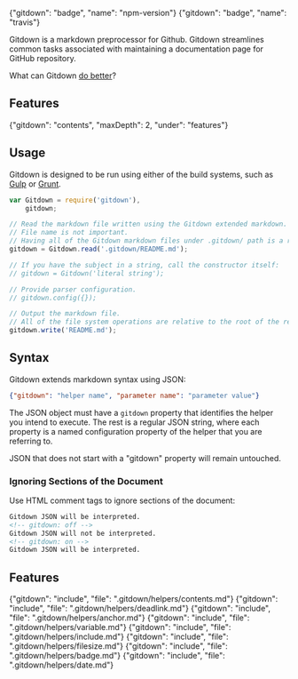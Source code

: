 {"gitdown": "badge", "name": "npm-version"}
{"gitdown": "badge", "name": "travis"}

Gitdown is a markdown preprocessor for Github. Gitdown streamlines common tasks associated with maintaining a documentation page for GitHub repository.

What can Gitdown [do better](https://github.com/gajus/gitdown/issues)?

## Features

{"gitdown": "contents", "maxDepth": 2, "under": "features"}

## Usage

Gitdown is designed to be run using either of the build systems, such as [Gulp](http://gulpjs.com/) or [Grunt](http://gruntjs.com/).

```js
var Gitdown = require('gitdown'),
    gitdown;

// Read the markdown file written using the Gitdown extended markdown.
// File name is not important.
// Having all of the Gitdown markdown files under .gitdown/ path is a recommended convention.
gitdown = Gitdown.read('.gitdown/README.md');

// If you have the subject in a string, call the constructor itself:
// gitdown = Gitdown('literal string');

// Provide parser configuration.
// gitdown.config({});

// Output the markdown file.
// All of the file system operations are relative to the root of the repository.
gitdown.write('README.md');
```

## Syntax

Gitdown extends markdown syntax using JSON:

<!-- gitdown: off -->
```json
{"gitdown": "helper name", "parameter name": "parameter value"}
```
<!-- gitdown: on -->

The JSON object must have a `gitdown` property that identifies the helper you intend to execute. The rest is a regular JSON string, where each property is a named configuration property of the helper that you are referring to.

JSON that does not start with a "gitdown" property will remain untouched.

### Ignoring Sections of the Document

Use HTML comment tags to ignore sections of the document:

```html
Gitdown JSON will be interpreted.
<!-- gitdown: off -->
Gitdown JSON will not be interpreted.
<!-- gitdown: on -->
Gitdown JSON will be interpreted.
```

## Features

{"gitdown": "include", "file": ".gitdown/helpers/contents.md"}
{"gitdown": "include", "file": ".gitdown/helpers/deadlink.md"}
{"gitdown": "include", "file": ".gitdown/helpers/anchor.md"}
{"gitdown": "include", "file": ".gitdown/helpers/variable.md"}
{"gitdown": "include", "file": ".gitdown/helpers/include.md"}
{"gitdown": "include", "file": ".gitdown/helpers/filesize.md"}
{"gitdown": "include", "file": ".gitdown/helpers/badge.md"}
{"gitdown": "include", "file": ".gitdown/helpers/date.md"}